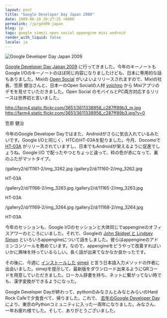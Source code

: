 ```yaml
---
layout: post
title: "Google Developer Day Japan 2009"
date: 2009-06-10 20:27:25 +0000
permalink: /jp/gdd09-japan
blog: jp
tags: google simeji open social appengine mixi android
render_with_liquid: false
locale: ja
---
```


![Google Developer Day
Japan 2009](http://code.google.com/intl/ja/events/developerday/2009/images/logo.gif)

[Google Developer Day
Japan 2009](http://code.google.com/intl/ja/events/developerday/2009/home.html)
に行ってきました。今年のキーノートも Google I/Oのキーノートのほぼ同じ内容になりましたけども、日本に専用的な話もありました。Mixiの
[Open Social](http://code.google.com/intl/ja/apis/opensocial/)
がいよいよリリースされますので、Mixiの社長、笠原 健治さんと、日本一のOpen Socialの人材
[yoichiro](http://twitter.com/yoichiro) から Mixiアプリのデモを見せていただきました。Open
Social のモバイルとPC両方対応するリリースは世界初と言いました。

<div class="lightbox">

<http://farm4.static.flickr.com/3651/3611338956_c287ff89b3_m.jpg>
<http://farm4.static.flickr.com/3651/3611338956_c287ff89b3.jpg?v=0>

笠原 健治

</div>

今年のGoogle Developer Dayではまた、Androidがさらに気合入れているみたいです。Google
I/Oと同じく、HTCのHT-03Aを配りました。今月、Docomoで
[HT-03A](http://www.nttdocomo.co.jp/product/foma/pro/ht03a/)
がリリースされていますし、日本でもAndroidが栄えるように促進でしょうね。Google
I/O で配ったやつとちょっと違って、枠の色が赤になって、裏のふたがマットタイプ。

<div class="lightbox">

/gallery2/d/11161-2/img_3262.jpg /gallery2/d/11160-2/img_3262.jpg

HT-03A

</div>

<div class="lightbox">

/gallery2/d/11166-2/img_3263.jpg /gallery2/d/11165-2/img_3263.jpg

HT-03A

</div>

<div class="lightbox">

/gallery2/d/11169-2/img_3264.jpg /gallery2/d/11168-2/img_3264.jpg

HT-03A

</div>

今年のセッションも、Google I/Oのセッションと大体同じでappengineのオフィスアワーのところにいました。それで、Googleの
[John Skidgel と Lindsey
Simon](http://www.youtube.com/watch?v=zFPlx4-eIWk)
といろいろappengineについて話をしました。彼らはappengineのアドミンコンソールを務めています。なので、appengineをどうやって改善すればいいかに興味を持っているらしい。長く話が出来てなかなか良かったです。

その後に、今週に [インストールした](http://www.ianlewis.org/jp/simeji-installed)
[simeji](http://www.adamrocker.com/blog/257/simeji-for-android-bell-input.html)
と言う日本語入力メソッドの作者に出会いました。simejiを提示して、最新版をダウンロード出来るようにQRコードを用意していただきました。ローカル辞書を持ち、ネットに繋がってない時でも、漢字変換ができるようになった。

Google Developer Dayが終わって、pythonのみなさんとみなとみらいのHard Rock
Cafeで夕食食べて、帰りました。これで、 [去年のGoogle Developer
Day](http://www.ianlewis.org/jp/limg-src-http-code-google-com-intl-ja-ev-1)
により、東京のPythonコミュニティに入った一周年になりました。みなさん、一年お疲れ様でした。そして、ありがとうございました。
